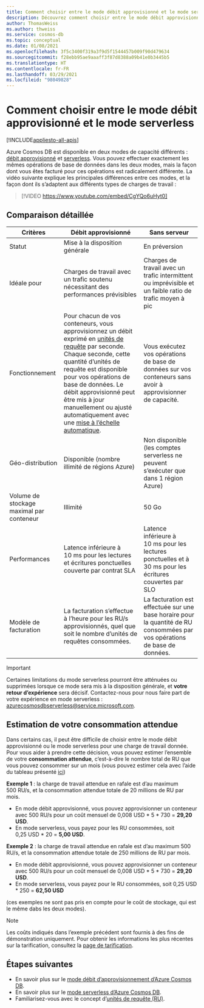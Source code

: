 ```yaml
---
title: Comment choisir entre le mode débit approvisionné et le mode serverless sur Azure Cosmos DB
description: Découvrez comment choisir entre le mode débit approvisionné et le mode serverless pour votre charge de travail.
author: ThomasWeiss
ms.author: thweiss
ms.service: cosmos-db
ms.topic: conceptual
ms.date: 01/08/2021
ms.openlocfilehash: 3f5c3400f319a3f9d5f1544457b009f90d479634
ms.sourcegitcommit: f28ebb95ae9aaaff3f87d8388a09b41e0b3445b5
ms.translationtype: HT
ms.contentlocale: fr-FR
ms.lasthandoff: 03/29/2021
ms.locfileid: "98049828"
---
```

# <a name="how-to-choose-between-provisioned-throughput-and-serverless"></a>Comment choisir entre le mode débit approvisionné et le mode serverless
[!INCLUDE[appliesto-all-apis](includes/appliesto-all-apis.md)]

Azure Cosmos DB est disponible en deux modes de capacité différents : [débit approvisionné](set-throughput.md) et [serverless](serverless.md). Vous pouvez effectuer exactement les mêmes opérations de base de données dans les deux modes, mais la façon dont vous êtes facturé pour ces opérations est radicalement différente. La vidéo suivante explique les principales différences entre ces modes, et la façon dont ils s’adaptent aux différents types de charges de travail :

> [!VIDEO https://www.youtube.com/embed/CgYQo6uHyt0]

## <a name="detailed-comparison"></a>Comparaison détaillée

| Critères | Débit approvisionné | Sans serveur |
| --- | --- | --- |
| Statut | Mise à la disposition générale | En préversion |
| Idéale pour | Charges de travail avec un trafic soutenu nécessitant des performances prévisibles | Charges de travail avec un trafic intermittent ou imprévisible et un faible ratio de trafic moyen à pic |
| Fonctionnement | Pour chacun de vos conteneurs, vous approvisionnez un débit exprimé en [unités de requête](request-units.md) par seconde. Chaque seconde, cette quantité d’unités de requête est disponible pour vos opérations de base de données. Le débit approvisionné peut être mis à jour manuellement ou ajusté automatiquement avec une [mise à l’échelle automatique](provision-throughput-autoscale.md). | Vous exécutez vos opérations de base de données sur vos conteneurs sans avoir à approvisionner de capacité. |
| Géo-distribution | Disponible (nombre illimité de régions Azure) | Non disponible (les comptes serverless ne peuvent s’exécuter que dans 1 région Azure) |
| Volume de stockage maximal par conteneur | Illimité | 50 Go |
| Performances | Latence inférieure à 10 ms pour les lectures et écritures ponctuelles couverte par contrat SLA | Latence inférieure à 10 ms pour les lectures ponctuelles et à 30 ms pour les écritures couvertes par SLO |
| Modèle de facturation | La facturation s’effectue à l’heure pour les RU/s approvisionnés, quel que soit le nombre d’unités de requêtes consommées. | La facturation est effectuée sur une base horaire pour la quantité de RU consommées par vos opérations de base de données. |

> [!IMPORTANT]
> Certaines limitations du mode serverless pourront être atténuées ou supprimées lorsque ce mode sera mis à la disposition générale, et **votre retour d’expérience** sera décisif. Contactez-nous pour nous faire part de votre expérience en mode serverless : [azurecosmosdbserverless@service.microsoft.com](mailto:azurecosmosdbserverless@service.microsoft.com).

## <a name="estimating-your-expected-consumption"></a>Estimation de votre consommation attendue

Dans certains cas, il peut être difficile de choisir entre le mode débit approvisionné ou le mode serverless pour une charge de travail donnée. Pour vous aider à prendre cette décision, vous pouvez estimer l’ensemble de votre **consommation attendue**, c’est-à-dire le nombre total de RU que vous pouvez consommer sur un mois (vous pouvez estimer cela avec l’aide du tableau présenté [ici](plan-manage-costs.md#estimating-serverless-costs))

**Exemple 1** : la charge de travail attendue en rafale est d’au maximum 500 RU/s, et la consommation attendue totale de 20 millions de RU par mois.

- En mode débit approvisionné, vous pouvez approvisionner un conteneur avec 500 RU/s pour un coût mensuel de 0,008 USD * 5 * 730 = **29,20 USD**.
- En mode serverless, vous payez pour les RU consommées, soit 0,25 USD * 20 = **5,00 USD**.

**Exemple 2** : la charge de travail attendue en rafale est d’au maximum 500 RU/s, et la consommation attendue totale de 250 millions de RU par mois.

- En mode débit approvisionné, vous pouvez approvisionner un conteneur avec 500 RU/s pour un coût mensuel de 0,008 USD * 5 * 730 = **29,20 USD**.
- En mode serverless, vous payez pour le RU consommées, soit 0,25 USD * 250 = **62,50 USD**

(ces exemples ne sont pas pris en compte pour le coût de stockage, qui est le même dabs les deux modes).

> [!NOTE]
> Les coûts indiqués dans l’exemple précédent sont fournis à des fins de démonstration uniquement. Pour obtenir les informations les plus récentes sur la tarification, consultez la [page de tarification](https://azure.microsoft.com/pricing/details/cosmos-db/).

## <a name="next-steps"></a>Étapes suivantes

- En savoir plus sur le [mode débit d’approvisionnement d’Azure Cosmos DB](set-throughput.md).
- En savoir plus sur le [mode serverless d’Azure Cosmos DB](serverless.md).
- Familiarisez-vous avec le concept d’[unités de requête (RU)](request-units.md).
